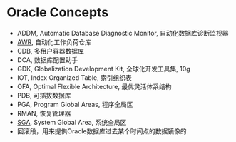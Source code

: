 # Oracle Concepts

- ADDM, Automatic Database Diagnostic Monitor, 自动化数据库诊断监视器
- [AWR](../Optimize/AWR/AWR.md), 自动化工作负荷仓库
- CDB, 多租户容器数据库
- DCA, 数据库配置助手
- GDK, Globalization Development Kit, 全球化开发工具集, 10g
- IOT, Index Organized Table, 索引组织表
- OFA, Optimal Flexible Architecture, 最优灵活体系结构
- PDB, 可插拔数据库
- PGA, Program Global Areas, 程序全局区
- RMAN, 恢复管理器
- [SGA](../Mgmt/Memory.md), System Global Area, 系统全局区
- 回滚段，用来提供Oracle数据库过去某个时间点的数据镜像的